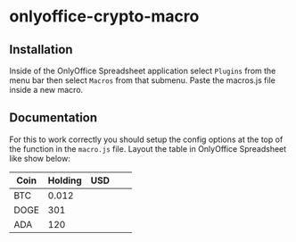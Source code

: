 # onlyoffice-crypto-macro

## Installation

Inside of the OnlyOffice Spreadsheet application select `Plugins` from the menu bar then select `Macros` from that submenu. Paste the macros.js file inside a new macro.

## Documentation
For this to work correctly you should setup the config options at the top of the function in the `macro.js` file. Layout the table in OnlyOffice Spreadsheet like show below:

| Coin | Holding | USD |   |   |
|------|---------|-----|---|---|
| BTC  | 0.012   |     |   |   |
| DOGE | 301     |     |   |   |
| ADA  | 120     |     |   |   |
